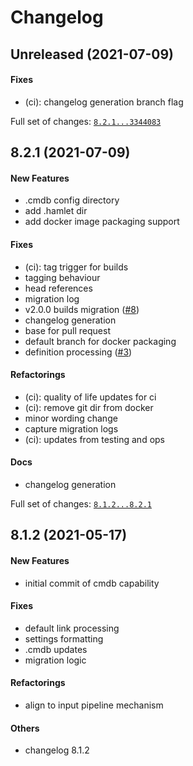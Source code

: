 # Changelog

## Unreleased (2021-07-09)

#### Fixes

* (ci): changelog generation branch flag

Full set of changes: [`8.2.1...3344083`](https://github.com/hamlet-io/engine-plugin-cmdb/compare/8.2.1...3344083)

## 8.2.1 (2021-07-09)

#### New Features

* .cmdb config directory
* add .hamlet dir
* add docker image packaging support
#### Fixes

* (ci): tag trigger for builds
* tagging behaviour
* head references
* migration log
* v2.0.0 builds migration ([#8](https://github.com/hamlet-io/engine-plugin-cmdb/issues/8))
* changelog generation
* base for pull request
* default branch for docker packaging
* definition processing ([#3](https://github.com/hamlet-io/engine-plugin-cmdb/issues/3))
#### Refactorings

* (ci): quality of life updates for ci
* (ci): remove git dir from docker
* minor wording change
* capture migration logs
* (ci): updates from testing and ops
#### Docs

* changelog generation

Full set of changes: [`8.1.2...8.2.1`](https://github.com/hamlet-io/engine-plugin-cmdb/compare/8.1.2...8.2.1)

## 8.1.2 (2021-05-17)

#### New Features

* initial commit of cmdb capability
#### Fixes

* default link processing
* settings formatting
* .cmdb updates
* migration logic
#### Refactorings

* align to input pipeline mechanism
#### Others

* changelog 8.1.2
